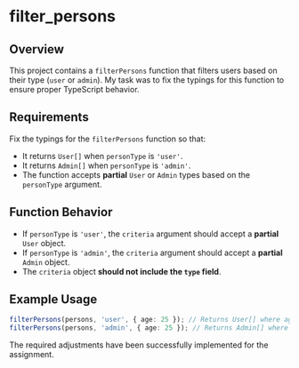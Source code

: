 # filter_persons

## Overview
This project contains a `filterPersons` function that filters users based on their type (`user` or `admin`). My task was to fix the typings for this function to ensure proper TypeScript behavior.

## Requirements
Fix the typings for the `filterPersons` function so that:

- It returns `User[]` when `personType` is `'user'`.
- It returns `Admin[]` when `personType` is `'admin'`.
- The function accepts **partial** `User` or `Admin` types based on the `personType` argument.

## Function Behavior
- If `personType` is `'user'`, the `criteria` argument should accept a **partial** `User` object.
- If `personType` is `'admin'`, the `criteria` argument should accept a **partial** `Admin` object.
- The `criteria` object **should not include the `type` field**.

## Example Usage
```typescript
filterPersons(persons, 'user', { age: 25 }); // Returns User[] where age is 25
filterPersons(persons, 'admin', { age: 25 }); // Returns Admin[] where age is 25
```

The required adjustments have been successfully implemented for the assignment.
